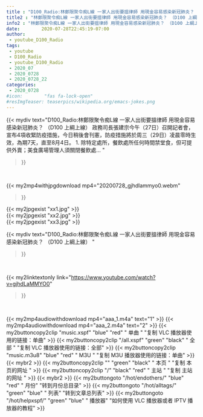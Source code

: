 ```yaml
---
title : "D100_Radio:林鄭限聚令痴L線 一家人出街要搵律師 用現金容易感染新冠肺炎？ （D100 上綱上線） "
title2 : "林鄭限聚令痴L線 一家人出街要搵律師 用現金容易感染新冠肺炎？ （D100 上綱上線） "
info2 : "林鄭限聚令痴L線 一家人出街要搵律師 用現金容易感染新冠肺炎？ （D100 上綱上線） 政務司長張建宗今午（27日）召開記者會，宣布4項收緊防疫措施，今日稍後會刊憲，防疫措施將於周三（29日）凌晨零時生效，為期7天，直至8月4日。 1. 除特定處所，餐飲處所任何時間禁堂食，但可提供外賣；美食廣場管理人須關閉餐飲處... "
date:        2020-07-28T22:45:19-07:00
author:
 - youtube_D100_Radio
tags:
 - youtube
 - D100_Radio
 - youtube_D100_Radio
 - 2020_07
 - 2020_0728
 - 2020_0728_22
categories:
 - 2020_0728
#icon:        "fas fa-lock-open"
#resImgTeaser: teaserpics/wikipedia.org/emacs-jokes.png
---
```


{{< mydiv text="D100_Radio:林鄭限聚令痴L線 一家人出街要搵律師 用現金容易感染新冠肺炎？ （D100 上綱上線） 政務司長張建宗今午（27日）召開記者會，宣布4項收緊防疫措施，今日稍後會刊憲，防疫措施將於周三（29日）凌晨零時生效，為期7天，直至8月4日。 1. 除特定處所，餐飲處所任何時間禁堂食，但可提供外賣；美食廣場管理人須關閉餐飲處... "
>}}
<br>


{{< my2mp4withjpgdownload mp4="20200728_gjhdlammyo0.webm"
>}}

{{< my2jpgexist "xx1.jpg" >}}<br>
{{< my2jpgexist "xx2.jpg" >}}<br>
{{< my2jpgexist "xx3.jpg" >}}<br>



{{< mydiv text="D100_Radio:林鄭限聚令痴L線 一家人出街要搵律師 用現金容易感染新冠肺炎？ （D100 上綱上線） "
>}}
<br>

{{< my2linktextonly link="https://www.youtube.com/watch?v=gjhdLaMMYO0"
>}}


<br>

{{< my2mp4audiowithdownload mp4="aaa_1.m4a"    text="1" >}}
{{< my2mp4audiowithdownload mp4="aaa_2.m4a"    text="2" >}}
{{< my2buttoncopy2clip "music.xspf"        "blue"   "red"    " 单曲 "  "复制 VLC 播放器使用的链接：单曲" >}} {{< my2buttoncopy2clip "/all.xspf"         "green"  "black"  " 全部 "  "复制 VLC 播放器使用的链接：全部" >}} {{< my2buttoncopy2clip "music.m3u8"        "blue"   "red"    " M3U  "    "复制 M3U 播放器使用的链接：单曲" >}} {{< mybr2 >}} {{< my2buttoncopy2clip ""                  "green"  "black"  " 本页 "    "复制 本页的网址 " >}} {{< my2buttoncopy2clip "/"                 "black"  "red"    " 主站 "    "复制 主站的网址 " >}} {{< mybr2 >}} {{< my2buttongoto      "/hot/endothers/"   "blue"   "red"    " 月份"   "转到月份总目录" >}} {{< my2buttongoto      "/hot/alltags/"     "green"  "blue"   " 列表"   "转到文章总列表" >}} {{< my2buttongoto      "/hot/helpxspf/"    "green"  "blue"   " 播放器" "如何使用 VLC 播放器或者 IPTV 播放器的教程" >}} 

